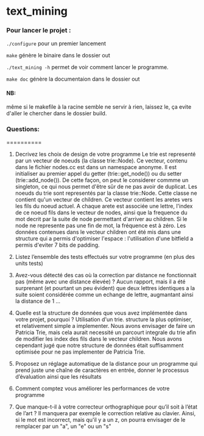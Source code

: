 # text_mining


### Pour lancer le projet :
`./configure` pour un premier lancement 

`make` génère le binaire dans le dossier out

`./text_mining -h` permet de voir comment lancer le programme.

`make doc` génère la documentaion dans le dossier out
#### NB:
même si le makefile à la racine semble ne servir à rien, laissez le, ça evite d'aller le chercher dans le dossier build.



### Questions:
==========
 1.	Decrivez les choix de design de votre programme
Le trie est representé par un vecteur de noeuds (la classe trie::Node). Ce vecteur, contenu dans le fichier nodes.cc est dans un namespace anonyme. Il est initialiser au premier appel du getter (trie::get_node()) ou du setter (trie::add_node()). De cette façon, on peut le considerer commme un singleton, ce qui nous permet d'être sûr de ne pas avoir de duplicat.
Les noeuds du trie sont representés par la classe trie::Node. Cette classe ne contient qu'un vecteur de children. Ce vecteur contient les aretes vers les fils du noeud actuel. A chaque arete est associée une lettre, l'index de ce noeud fils dans le vecteur de nodes, ainsi que la frequence du mot decrit par la suite de node permettant d'arriver au children. Si le node ne represente pas une fin de mot, la fréquence est à zéro. Les données contenues dans le vecteur children ont été mis dans une structure qui a permis d'optimiser l'espace : l'utilisation d'une bitfield a permis d'eviter 7 bits de padding.

 2.	Listez l’ensemble des tests effectués sur votre programme (en plus des units tests)

 3.	Avez-vous détecté des cas où la correction par distance ne fonctionnait pas (même avec une distance élevée) ?
Aucun rapport, mais il a été surprenant (et pourtant un peu évident) que deux lettres identiques a la suite soient considérée comme un echange de lettre, augmantant ainsi la distance de 1 ...

 4.	Quelle est la structure de données que vous avez implémentée dans votre projet, pourquoi ?
Utilisation d'un trie.
structure la plus optimiser, et relativement simple a implementer. Nous avons envisager de faire un Patricia Trie, mais cela aurait necessité un parcourt integrale du trie afin de modifier les index des fils dans le vecteur children. Nous avons cependant jugé que notre structure de données était suffisamment optimisée pour ne pas implementer de Patricia Trie.

 5.	Proposez un réglage automatique de la distance pour un programme qui prend juste une chaîne de caractères en entrée, donner le processus d’évaluation ainsi que les résultats

 6.	Comment comptez vous améliorer les performances de votre programme

 7.	Que manque-t-il à votre correcteur orthographique pour qu’il soit à l’état de l’art ?
Il manquera par exemple le correction relative au clavier. Ainsi, si le mot est incorrect, mais qu'il y a un z, on pourra envisager de le remplacer par un "a", un "e" ou un "s"
